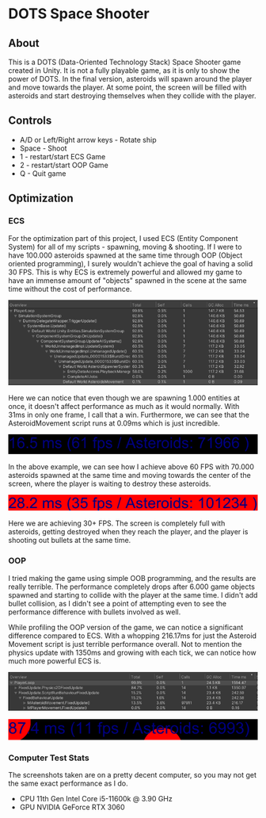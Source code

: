 # DOTS Space Shooter

## About
This is a DOTS (Data-Oriented Technology Stack) Space Shooter game created in Unity. It is not a fully playable game, as it is only to show the power of DOTS.
In the final version, asteroids will spawn around the player and move towards the player. At some point, the screen will be filled with asteroids and start
destroying themselves when they collide with the player.

## Controls

- A/D or Left/Right arrow keys - Rotate ship
- Space - Shoot
- 1 - restart/start ECS Game
- 2 - restart/start OOP Game
- Q - Quit game

## Optimization

### ECS
For the optimization part of this project, I used ECS (Entity Component System) for all of my scripts - spawning, moving & shooting. If I were to have 100.000
asteroids spawned at the same time through OOP (Object oriented programming), I surely wouldn't achieve the goal of having a solid 30 FPS. This is why ECS
is extremely powerful and allowed my game to have an immense amount of "objects" spawned in the scene at the same time without the cost of performance.

![JobsProfiling](/Images/JobsAsteroidSpawnerSystem.png?raw=true)

Here we can notice that even though we are spawning 1.000 entities at once, it doesn't affect performance as much as it would normally. With 31ms in only one frame, 
I call that a win. Furthermore, we can see that the AsteroidMovement script runs at 0.09ms which is just incredible.

![70.000 asteroids](/Images/70k.png?raw=true)

In the above example, we can see how I achieve above 60 FPS with 70.000 asteroids spawned at the same time and moving towards the center of the screen,
where the player is waiting to destroy these asteroids. 

![101.000 asteroids](/Images/101k.png?raw=true)

Here we are achieving 30+ FPS. The screen is completely full with asteroids, getting destroyed when they reach the player, and the player is shooting out bullets at the same time.

### OOP

I tried making the game using simple OOB programming, and the results are really terrible. The performance completely drops after 6.000 game objects spawned and starting to collide
with the player at the same time. I didn't add bullet collision, as I didn't see a point of attempting even to see the performance difference with bullets involved as well.

While profiling the OOP version of the game, we can notice a significant difference compared to ECS. With a whopping 216.17ms for just the Asteroid Movement script is just terrible
performance overall. Not to mention the physics update with 1350ms and growing with each tick, we can notice how much more powerful ECS is.

![OOPProfiler](/Images/MonoProfiler.png?raw=true)

![101.000 asteroids](/Images/6k.png?raw=true)

### Computer Test Stats

The screenshots taken are on a pretty decent computer, so you may not get the same exact performance as I do.

- CPU 11th Gen Intel Core i5-11600k @ 3.90 GHz
- GPU NVIDIA GeForce RTX 3060
